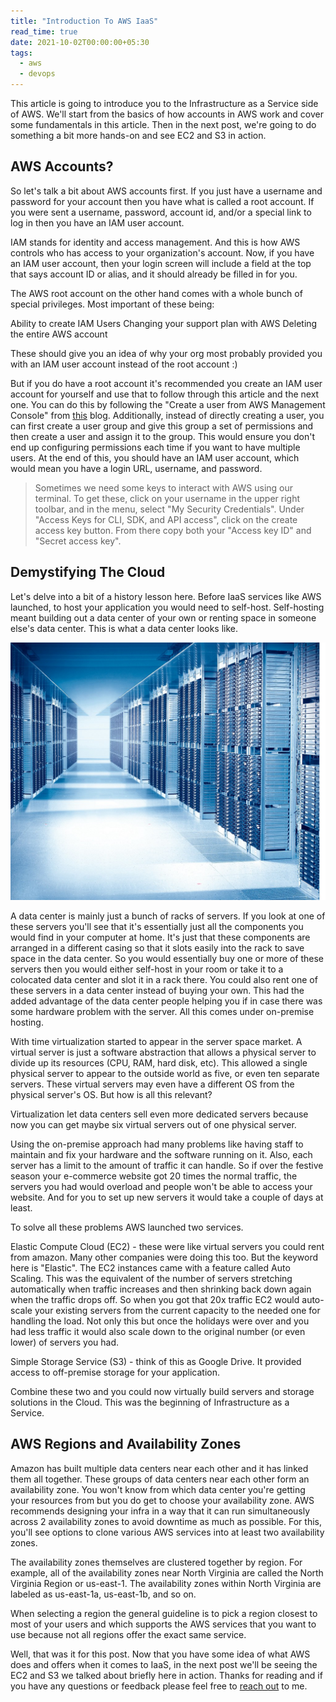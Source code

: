 ```yaml
---
title: "Introduction To AWS IaaS"
read_time: true
date: 2021-10-02T00:00:00+05:30
tags:
  - aws
  - devops
---
```


This article is going to introduce you to the Infrastructure as a Service side of AWS. We'll start from the basics of how accounts in AWS work and cover some fundamentals in this article. Then in the next post, we're going to do something a bit more hands-on and see EC2 and S3 in action. 

## AWS Accounts? 

So let's talk a bit about AWS accounts first. If you just have a username and password for your account then you have what is called a root account. If you were sent a username, password, account id, and/or a special link to log in then you have an IAM user account. 

IAM stands for identity and access management. And this is how AWS controls who has access to your organization's account. Now, if you have an IAM user account, then your login screen will include a field at the top that says account ID or alias, and it should already be filled in for you. 

The AWS root account on the other hand comes with a whole bunch of special privileges. Most important of these being:

Ability to create IAM Users
Changing your support plan with AWS
Deleting the entire AWS account

These should give you an idea of why your org most probably provided you with an IAM user account instead of the root account :)

But if you do have a root account it's recommended you create an IAM user account for yourself and use that to follow through this article and the next one. You can do this by following the "Create a user from AWS Management Console" from [this](https://searchcloudcomputing.techtarget.com/tutorial/Step-by-step-guide-on-how-to-create-an-IAM-user-in-AWS) blog. Additionally, instead of directly creating a user, you can first create a user group and give this group a set of permissions and then create a user and assign it to the group. This would ensure you don't end up configuring permissions each time if you want to have multiple users. At the end of this, you should have an IAM user account, which would mean you have a login URL, username, and password. 

> Sometimes we need some keys to interact with AWS using our terminal. To get these, click on your username in the upper right toolbar, and in the menu, select "My Security Credentials". Under "Access Keys for CLI, SDK, and API access", click on the create access key button. From there copy both your "Access key ID" and "Secret access key". 


## Demystifying The Cloud

Let's delve into a bit of a history lesson here. Before IaaS services like AWS launched, to host your application you would need to self-host. Self-hosting meant building out a data center of your own or renting space in someone else's data center. This is what a data center looks like.

![data center](2021-10-02-1.jpeg)

A data center is mainly just a bunch of racks of servers. If you look at one of these servers you'll see that it's essentially just all the components you would find in your computer at home. It's just that these components are arranged in a different casing so that it slots easily into the rack to save space in the data center. So you would essentially buy one or more of these servers then you would either self-host in your room or take it to a colocated data center and slot it in a rack there. You could also rent one of these servers in a data center instead of buying your own. This had the added advantage of the data center people helping you if in case there was some hardware problem with the server. All this comes under on-premise hosting. 

With time virtualization started to appear in the server space market. A virtual server is just a software abstraction that allows a physical server to divide up its resources (CPU, RAM, hard disk, etc). This allowed a single physical server to appear to the outside world as five, or even ten separate servers. These virtual servers may even have a different OS from the physical server's OS. But how is all this relevant? 

Virtualization let data centers sell even more dedicated servers because now you can get maybe six virtual servers out of one physical server.

Using the on-premise approach had many problems like having staff to maintain and fix your hardware and the software running on it. Also, each server has a limit to the amount of traffic it can handle. So if over the festive season your e-commerce website got 20 times the normal traffic, the servers you had would overload and people won't be able to access your website. And for you to set up new servers it would take a couple of days at least. 

To solve all these problems AWS launched two services.

Elastic Compute Cloud (EC2) - these were like virtual servers you could rent from amazon. Many other companies were doing this too. But the keyword here is "Elastic". The EC2 instances came with a feature called Auto Scaling. This was the equivalent of the number of servers stretching automatically when traffic increases and then shrinking back down again when the traffic drops off. So when you got that 20x traffic EC2 would auto-scale your existing servers from the current capacity to the needed one for handling the load. Not only this but once the holidays were over and you had less traffic it would also scale down to the original number (or even lower) of servers you had. 

Simple Storage Service (S3) - think of this as Google Drive. It provided access to off-premise storage for your application.

Combine these two and you could now virtually build servers and storage solutions in the Cloud. This was the beginning of Infrastructure as a Service. 

## AWS Regions and Availability Zones 

Amazon has built multiple data centers near each other and it has linked them all together. These groups of data centers near each other form an availability zone. You won't know from which data center you're getting your resources from but you do get to choose your availability zone. AWS recommends designing your infra in a way that it can run simultaneously across 2 availability zones to avoid downtime as much as possible. For this, you'll see options to clone various AWS services into at least two availability zones. 

The availability zones themselves are clustered together by region. For example, all of the availability zones near North Virginia are called the North Virginia Region or us-east-1. The availability zones within North Virginia are labeled as us-east-1a, us-east-1b, and so on. 

When selecting a region the general guideline is to pick a region closest to most of your users and which supports the AWS services that you want to use because not all regions offer the exact same service.


Well, that was it for this post. Now that you have some idea of what AWS does and offers when it comes to IaaS, in the next post we'll be seeing the EC2 and S3 we talked about briefly here in action. Thanks for reading and if you have any questions or feedback please feel free to [reach out](https://arshsharma.com/) to me. 